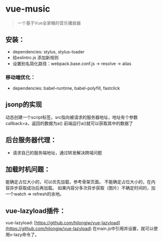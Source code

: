 # vue-music

> 一个基于Vue全家桶的音乐播放器

## 安装：
* dependencies: stylus, stylus-loader
* 给eslintrc.js 添加新规则
* 设置别名简化路径：webpack.base.conf.js -> resolve -> alias

### 移动端优化：
* dependencies: babel-runtime, babel-polyfill, fastclick

## jsonp的实现
动态创建一个script标签，src指向被请求的服务器地址，地址有个参数callback=a，返回的数据为a()
前端运行a()就可以获取其中的数据了

## 后台服务器代理：
* 请求自己的服务端地址，通过转发解决跨域问题

## 加载时机问题：
能确定占位大小的，可以优先加载，参考骨架页面。
不能确定占位大小的，在内容异步获取成功后再加载。
如果内容分多次异步获取（图片）不确定时间的，加一个watch => refresh的余地。

## vue-lazyload插件：
vue-lazyload: [https://github.com/hilongjw/vue-lazyload](https://github.com/hilongjw/vue-lazyload)
在main.js中引用并设置，就可以使用v-lazy命令了。
